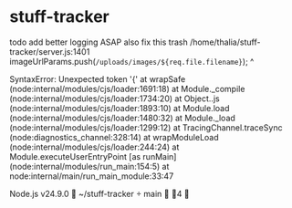 # stuff-tracker
todo add better logging ASAP
also fix this trash
/home/thalia/stuff-tracker/server.js:1401
        imageUrlParams.push(`/uploads/images/${req.file.filename}`);
                                              ^

SyntaxError: Unexpected token '{'
    at wrapSafe (node:internal/modules/cjs/loader:1691:18)
    at Module._compile (node:internal/modules/cjs/loader:1734:20)
    at Object..js (node:internal/modules/cjs/loader:1893:10)
    at Module.load (node:internal/modules/cjs/loader:1480:32)
    at Module._load (node:internal/modules/cjs/loader:1299:12)
    at TracingChannel.traceSync (node:diagnostics_channel:328:14)
    at wrapModuleLoad (node:internal/modules/cjs/loader:244:24)
    at Module.executeUserEntryPoint [as runMain] (node:internal/modules/run_main:154:5)
    at node:internal/main/run_main_module:33:47

Node.js v24.9.0
󰣇 ~/stuff-tracker   main  ⇡4 ❯
